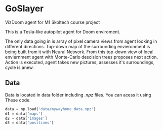 # GoSlayer
VizDoom agent for M1 Skoltech course project

This is a Tesla-like autopilot agent for Doom enviroment.

The only data going in is array of pixel camera views from agent looking in different directions.
Top-down map of the surrounding envieronment is being built from it with Neural Network.
From this top-down view of local enviernment agent with Monte-Carlo descision trees proposes next action.
Action is executed, agent takes new pictures, assesses it's surroundings, cycle is anew.

## Data
Data is located in data folder including *.npz* files.
You can acess it using These code:
```Python
data = np.load('data/mywayhome_data.npz')
d1 = data['maps']
d2 = data['images']
d3 = data['positions']
```